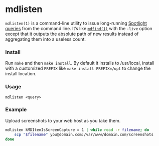 # mdlisten

`mdlisten(1)` is a command-line utility to issue long-running [Spotlight queries][spotlight-queries] from the command line.
It’s like [`mdfind(1)`][mdfind] with the `-live` option except that it outputs the absolute path of new results instead of aggregating them into a useless count.

### Install

Run `make` and then `make install`.
By default it installs to /usr/local, install with a customized `PREFIX` like `make install PREFIX=/opt` to change the install location.

### Usage

```
mdlisten <query>
```

### Example

Upload screenshots to your web host as you take them.

``` bash
mdlisten kMDItemIsScreenCapture = 1 | while read -r filename; do
    scp "$filename" you@domain.com:/var/www/domain.com/screenshots
done
```

[mdfind]: https://developer.apple.com/library/mac/documentation/Darwin/Reference/ManPages/man1/mdfind.1.html
[path-var]: https://en.wikipedia.org/wiki/PATH_(variable)
[spotlight-queries]: http://osxnotes.net/spotlight.html
